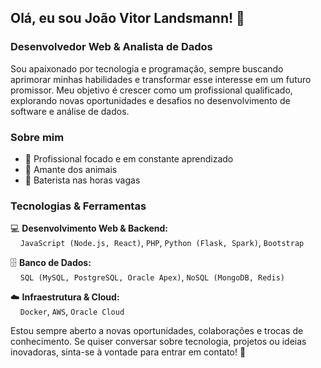 ## Olá, eu sou João Vitor Landsmann! 👋  
### Desenvolvedor Web & Analista de Dados  

Sou apaixonado por tecnologia e programação, sempre buscando aprimorar minhas habilidades e transformar esse interesse em um futuro promissor. Meu objetivo é crescer como um profissional qualificado, explorando novas oportunidades e desafios no desenvolvimento de software e análise de dados.  

### Sobre mim  
- 🎯 Profissional focado e em constante aprendizado  
- 🐾 Amante dos animais  
- 🥁 Baterista nas horas vagas  

### Tecnologias & Ferramentas  
💻 **Desenvolvimento Web & Backend:**  
&nbsp;&nbsp;&nbsp;&nbsp;`JavaScript (Node.js, React)`, `PHP`, `Python (Flask, Spark)`, `Bootstrap`  

🗄️ **Banco de Dados:**  
&nbsp;&nbsp;&nbsp;&nbsp;`SQL (MySQL, PostgreSQL, Oracle Apex)`, `NoSQL (MongoDB, Redis)`  

☁️ **Infraestrutura & Cloud:**  
&nbsp;&nbsp;&nbsp;&nbsp;`Docker`, `AWS`, `Oracle Cloud`  
 

Estou sempre aberto a novas oportunidades, colaborações e trocas de conhecimento. Se quiser conversar sobre tecnologia, projetos ou ideias inovadoras, sinta-se à vontade para entrar em contato! 🚀  
